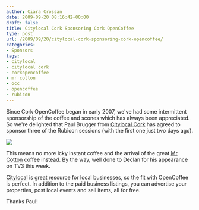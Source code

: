 ```yaml
---
author: Ciara Crossan
date: 2009-09-20 08:16:42+00:00
draft: false
title: Citylocal Cork Sponsoring Cork OpenCoffee
type: post
url: /2009/09/20/citylocal-cork-sponsoring-cork-opencoffee/
categories:
- Sponsors
tags:
- citylocal
- citylocal cork
- corkopencoffee
- mr cotton
- occ
- opencoffee
- rubicon
---
```


Since Cork OpenCoffee began in early 2007, we've had some intermittent sponsorship of the coffee and scones which has always been appreciated. So we're delighted that Paul Brugger from [Citylocal Cork](http://www.citylocal.ie/cities/Cork/) has agreed to sponsor three of the Rubicon sessions (with the first one just two days ago).



[![](http://www.citylocal.ie/images/city-logo-anim.gif)
](http://www.citylocal.ie/cities/Cork)



This means no more icky instant coffee and the arrival of the great [Mr Cotton](http://www.mrcotton.com/) coffee instead. By the way, well done to Declan for his appearance on TV3 this week.

[Citylocal](http://www.citylocal.ie/cities/Cork/) is  great resource for local businesses, so the fit with OpenCoffee is perfect. In addition to the paid business listings, you can advertise your properties, post local events and sell items, all for free.

Thanks Paul!

